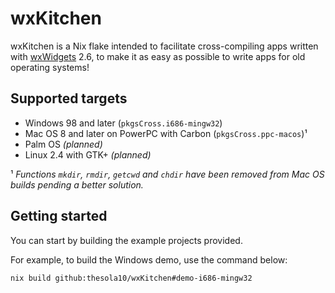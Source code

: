 # wxKitchen

wxKitchen is a Nix flake intended to facilitate cross-compiling apps written with [wxWidgets] 2.6, to make it as easy as possible to write apps for old operating systems!

## Supported targets
- Windows 98 and later (`pkgsCross.i686-mingw32`)
- Mac OS 8 and later on PowerPC with Carbon (`pkgsCross.ppc-macos`)¹
- Palm OS _(planned)_
- Linux 2.4 with GTK+ _(planned)_

¹ _Functions `mkdir`, `rmdir`, `getcwd` and `chdir` have been removed from Mac OS builds pending a better solution._

## Getting started
You can start by building the example projects provided.

For example, to build the Windows demo, use the command below:

```sh
nix build github:thesola10/wxKitchen#demo-i686-mingw32
```

[wxWidgets]: https://wxwidgets.org
